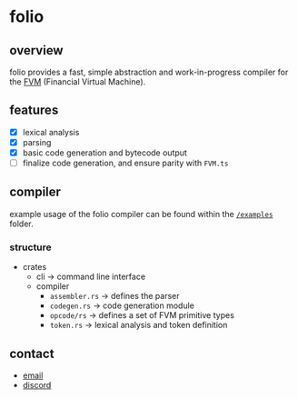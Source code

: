 # folio

## overview

folio provides a fast, simple abstraction and work-in-progress compiler for the [FVM](https://www.primitive.xyz/papers/yellow.pdf) (Financial Virtual Machine). 

## features

- [x] lexical analysis
- [x] parsing
- [x] basic code generation and bytecode output
- [ ] finalize code generation, and ensure parity with `FVM.ts`  

## compiler

example usage of the folio compiler can be found within the [`/examples`](https://github.com/ts0yu/folio/tree/main/examples) folder.

### structure

- crates
  - cli -> command line interface
  - compiler
    -  `assembler.rs` -> defines the parser
    -  `codegen.rs` -> code generation module
    -  `opcode/rs` -> defines a set of FVM primitive types
    -  `token.rs` -> lexical analysis and token definition

## contact

- [email](mailto:ts0yu@proton.me)
- [discord](https://discord.gg/primitive)
